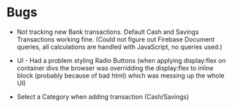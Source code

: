 # Bugs

- Not tracking new Bank transactions. Default Cash and Savings Transactions working fine. (Could not figure out Firebase Document queries, all calculations are handled with JavaScript, no queries used.)

- UI - Had a problem styling Radio Buttons (when applying display:flex on container divs the browser was overridding the display:flex to inline block (probably because of bad html) which was messing up the whole UI)

- Select a Category when adding transaction (Cash/Savings)
